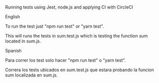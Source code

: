 Running tests using Jest, node.js and applying CI with CircleCI

English

To run the test just "npm run test" or "yarn test".

This will runs the tests in sum.test.js which is testing the function sum located in sum.js.


Spanish

Para correr los test solo hacer "npm run test" o "yarn test".

Correra los tests ubicados en sum.test.js que estara probando la funcion sum localizada en sum.js.
